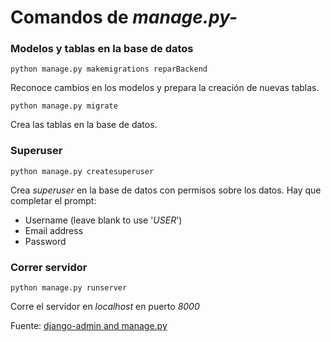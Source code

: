 # Comandos de *manage.py-*

### Modelos y tablas en la base de datos
~~~
python manage.py makemigrations reparBackend
~~~

Reconoce cambios en los modelos y prepara la creación de nuevas tablas.

~~~
python manage.py migrate
~~~

Crea las tablas en la base de datos.

### Superuser
~~~
python manage.py createsuperuser
~~~

Crea *superuser* en la base de datos con permisos sobre los datos.
Hay que completar el prompt:
- Username (leave blank to use '*USER*')
- Email address
- Password

### Correr servidor
~~~
python manage.py runserver
~~~

Corre el servidor en *localhost* en puerto *8000*

Fuente: [django-admin and manage.py](https://docs.djangoproject.com/en/5.2/ref/django-admin/)


